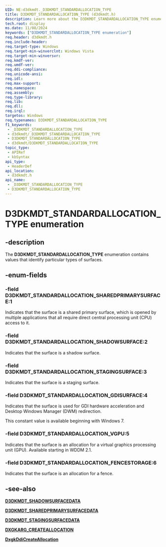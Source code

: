 ```yaml
---
UID: NE:d3dkmdt._D3DKMDT_STANDARDALLOCATION_TYPE
title: D3DKMDT_STANDARDALLOCATION_TYPE (d3dkmdt.h)
description: Learn more about the D3DKMDT_STANDARDALLOCATION_TYPE enumeration.
tech.root: display
ms.date: 11/08/2024
keywords: ["D3DKMDT_STANDARDALLOCATION_TYPE enumeration"]
req.header: d3dkmdt.h
req.include-header: 
req.target-type: Windows
req.target-min-winverclnt: Windows Vista
req.target-min-winversvr: 
req.kmdf-ver: 
req.umdf-ver: 
req.ddi-compliance: 
req.unicode-ansi: 
req.idl: 
req.max-support: 
req.namespace: 
req.assembly: 
req.type-library: 
req.lib: 
req.dll: 
req.irql: 
targetos: Windows
req.typenames: D3DKMDT_STANDARDALLOCATION_TYPE
f1_keywords:
 - _D3DKMDT_STANDARDALLOCATION_TYPE
 - d3dkmdt/_D3DKMDT_STANDARDALLOCATION_TYPE
 - D3DKMDT_STANDARDALLOCATION_TYPE
 - d3dkmdt/D3DKMDT_STANDARDALLOCATION_TYPE
topic_type:
 - APIRef
 - kbSyntax
api_type:
 - HeaderDef
api_location:
 - d3dkmdt.h
api_name:
 - _D3DKMDT_STANDARDALLOCATION_TYPE
 - D3DKMDT_STANDARDALLOCATION_TYPE
---
```


# D3DKMDT_STANDARDALLOCATION_TYPE enumeration

## -description

The **D3DKMDT_STANDARDALLOCATION_TYPE** enumeration contains values that identify particular types of surfaces.

## -enum-fields

### -field D3DKMDT_STANDARDALLOCATION_SHAREDPRIMARYSURFACE:1

Indicates that the surface is a shared primary surface, which is opened by multiple applications that all require direct central processing unit (CPU) access to it.

### -field D3DKMDT_STANDARDALLOCATION_SHADOWSURFACE:2

Indicates that the surface is a shadow surface.

### -field D3DKMDT_STANDARDALLOCATION_STAGINGSURFACE:3

Indicates that the surface is a staging surface.

### -field D3DKMDT_STANDARDALLOCATION_GDISURFACE:4

Indicates that the surface is used for GDI hardware acceleration and Desktop Windows Manager (DWM) redirection.

This constant value is available beginning with Windows 7.

### -field D3DKMDT_STANDARDALLOCATION_VGPU:5

Indicates that the surface is an allocation for a virtual graphics processing unit (GPU). Available starting in WDDM 2.1.

### -field D3DKMDT_STANDARDALLOCATION_FENCESTORAGE:6

Indicates that the surface is an allocation for a fence.

## -see-also

[**D3DKMDT_SHADOWSURFACEDATA**](ns-d3dkmdt-_d3dkmdt_shadowsurfacedata.md)

[**D3DKMDT_SHAREDPRIMARYSURFACEDATA**](ns-d3dkmdt-_d3dkmdt_sharedprimarysurfacedata.md)

[**D3DKMDT_STAGINGSURFACEDATA**](ns-d3dkmdt-_d3dkmdt_stagingsurfacedata.md)

[**DXGKARG_CREATEALLOCATION**](../d3dkmddi/ns-d3dkmddi-_dxgkarg_createallocation.md)

[**DxgkDdiCreateAllocation**](../d3dkmddi/nc-d3dkmddi-dxgkddi_createallocation.md)
